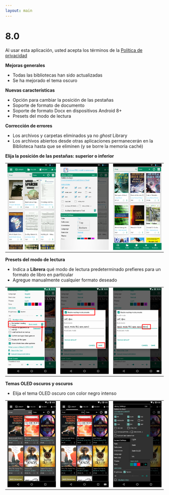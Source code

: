 ```yaml
---
layout: main
---
```


# 8.0

Al usar esta aplicación, usted acepta los términos de la [Política de privacidad](/wiki/PrivacyPolicy/es)

**Mejoras generales**

* Todas las bibliotecas han sido actualizadas
* Se ha mejorado el tema oscuro

**Nuevas características**

* Opción para cambiar la posición de las pestañas
* Soporte de formato de documento
* Soporte de formato Docx en dispositivos Android 8+
* Presets del modo de lectura

**Corrección de errores**

* Los archivos y carpetas eliminados ya no _ghost_ Library
* Los archivos abiertos desde otras aplicaciones permanecerán en la Biblioteca hasta que se eliminen (y se borre la memoria caché)

**Elija la posición de las pestañas: superior o inferior**

||||
|-|-|-|
|![](2.png)|![](3.png)|![](1.png)|

**Presets del modo de lectura**

* Indica a **Librera** qué modo de lectura predeterminado prefieres para un formato de libro en particular
* Agregue manualmente cualquier formato deseado

||||
|-|-|-|
|![](4.png)|![](5.png)|![](6.png)|

**Temas OLED oscuros y oscuros**

* Elija el tema OLED oscuro con color negro intenso

||||
|-|-|-|
|![](9.png)|![](8.png)|![](7.png)|


